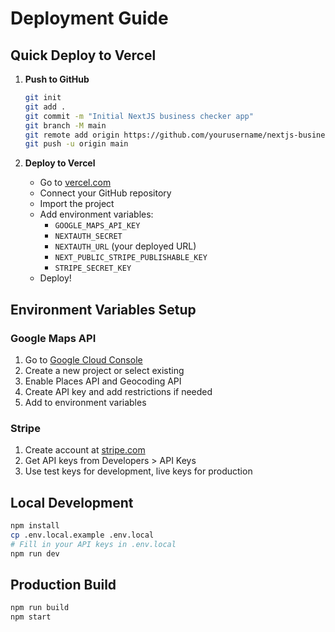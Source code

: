 # Deployment Guide

## Quick Deploy to Vercel

1. **Push to GitHub**
   ```bash
   git init
   git add .
   git commit -m "Initial NextJS business checker app"
   git branch -M main
   git remote add origin https://github.com/yourusername/nextjs-business-checker.git
   git push -u origin main
   ```

2. **Deploy to Vercel**
   - Go to [vercel.com](https://vercel.com)
   - Connect your GitHub repository
   - Import the project
   - Add environment variables:
     - `GOOGLE_MAPS_API_KEY`
     - `NEXTAUTH_SECRET`
     - `NEXTAUTH_URL` (your deployed URL)
     - `NEXT_PUBLIC_STRIPE_PUBLISHABLE_KEY`
     - `STRIPE_SECRET_KEY`
   - Deploy!

## Environment Variables Setup

### Google Maps API
1. Go to [Google Cloud Console](https://console.cloud.google.com/)
2. Create a new project or select existing
3. Enable Places API and Geocoding API
4. Create API key and add restrictions if needed
5. Add to environment variables

### Stripe
1. Create account at [stripe.com](https://stripe.com)
2. Get API keys from Developers > API Keys
3. Use test keys for development, live keys for production

## Local Development

```bash
npm install
cp .env.local.example .env.local
# Fill in your API keys in .env.local
npm run dev
```

## Production Build

```bash
npm run build
npm start
``` 